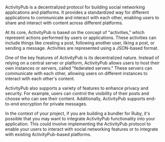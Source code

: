 ActivityPub is a decentralized protocol for building social networking applications and platforms. It provides a standardized way for different applications to communicate and interact with each other, enabling users to share and interact with content across different platforms.

At its core, ActivityPub is based on the concept of "activities," which represent actions performed by users or applications. These activities can include things like creating a post, following another user, liking a post, or sending a message. Activities are represented using a JSON-based format.

One of the key features of ActivityPub is its decentralized nature. Instead of relying on a central server or platform, ActivityPub allows users to host their own instances or servers, called "federated servers." These servers can communicate with each other, allowing users on different instances to interact with each other's content.

ActivityPub also supports a variety of features to enhance privacy and security. For example, users can control the visibility of their posts and choose who can see their content. Additionally, ActivityPub supports end-to-end encryption for private messages.

In the context of your project, if you are building a bundler for Ruby, it's possible that you may want to integrate ActivityPub functionality into your application. This could involve implementing the ActivityPub protocol to enable your users to interact with social networking features or to integrate with existing ActivityPub-based platforms.